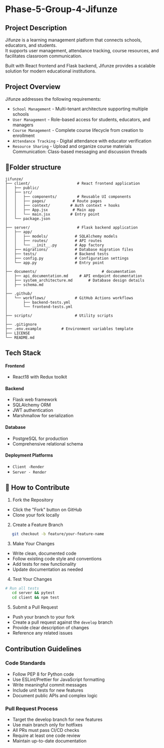 # Phase-5-Group-4-Jifunze

## Project Description
Jifunze is a learning management platform that connects schools, educators, and students.  
It supports user management, attendance tracking, course resources, and facilitates classroom communication.

Built with React frontend and Flask backend, Jifunze provides a scalable solution for modern educational institutions.


## Project Overview
Jifunze addresses the following requirements:

- `School Management` -  Multi-tenant architecture supporting multiple schools
- `User Management` - Role-based access for students, educators, and managers
- `Course Management` - Complete course lifecycle from creation to enrollment
- `Attendance Tracking` - Digital attendance with educator verification
- `Resource Sharing` - Upload and organize course materials
Communication: Class-based messaging and discussion threads


## 📁Folder structure
```
jifunze/
├── client/                     # React frontend application
│   ├── public/                 
│   ├── src/
│   │   ├── components/         # Reusable UI components
│   │   ├── pages/            # Route pages
│   │   ├── context/         # Auth context + hooks             
│   │   ├── App.jsx           # Main app
│   │   └── main.jsx         # Entry point
│   └── package.json
│
├── server/                     # Flask backend application
│   ├── app/
│   │   ├── models/            # SQLAlchemy models
│   │   ├── routes/            # API routes
│   │   └── __init__.py        # App factory
│   ├── migrations/            # Database migration files
│   ├── tests/                 # Backend tests
│   ├── config.py              # Configuration settings
│   └── app.py                 # Entry point
│
├── documents/                             # documentation
│   ├── api_documentation.md     # API endpoint documentation
│   ├── system_architecture.md       # Database design details
│   ├── schema.md     
│
├── .github/
│   └── workflows/             # GitHub Actions workflows
│       ├── backend-tests.yml
│       └── frontend-tests.yml
│
├── scripts/                   # Utility scripts
│
├── .gitignore
├── .env.example         # Environment variables template
├── LICENSE      
└── README.md     

```

## Tech Stack
#### Frontend
- React18 with Redux toolkit

#### Backend
- Flask web framework
- SQLAlchemy ORM
- JWT authentication
- Marshmallow for serialization

#### Database
- PostgreSQL for production
- Comprehensive relational schema

#### Deployment Platforms
- `Client -Render`
- `Server - Render`

## 🤝 How to Contribute

1. Fork the Repository
- Click the "Fork" button on GitHub
- Clone your fork locally


2. Create a Feature Branch

 ```bash   
    git checkout -b feature/your-feature-name
```

3. Make Your Changes

- Write clean, documented code
- Follow existing code style and conventions
- Add tests for new functionality
- Update documentation as needed


4. Test Your Changes
```bash   
# Run all tests
   cd server && pytest
   cd client && npm test
   ```

5. Submit a Pull Request

- Push your branch to your fork
- Create a pull request against the `develop` branch
- Provide clear description of changes
- Reference any related issues 


## Contribution Guidelines
### Code Standards

- Follow PEP 8 for Python code
- Use ESLint/Prettier for JavaScript formatting
- Write meaningful commit messages
- Include unit tests for new features
- Document public APIs and complex logic


### Pull Request Process

- Target the develop branch for new features
- Use main branch only for hotfixes
- All PRs must pass CI/CD checks
- Require at least one code review
- Maintain up-to-date documentation


